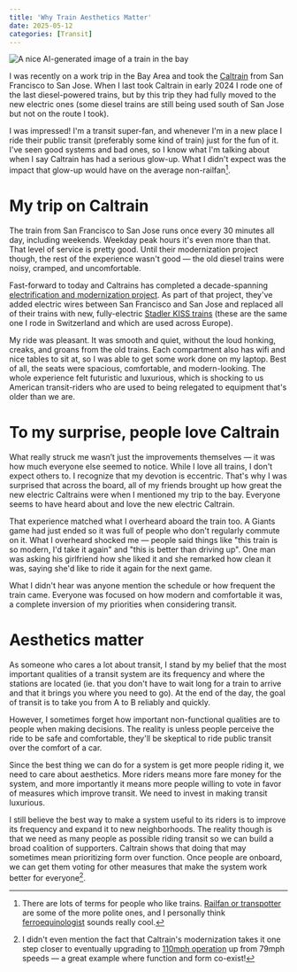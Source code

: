 ```yaml
---
title: 'Why Train Aesthetics Matter'
date: 2025-05-12
categories: [Transit]
---
```


![A nice AI-generated image of a train in the bay](bay-area-train.jpg)

I was recently on a work trip in the Bay Area and took the [Caltrain](https://en.wikipedia.org/wiki/Caltrain) from San Francisco to San Jose. When I last took Caltrain in early 2024 I rode one of the last diesel-powered trains, but by this trip they had fully moved to the new electric ones (some diesel trains are still being used south of San Jose but not on the route I took).

I was impressed! I'm a transit super-fan, and whenever I'm in a new place I ride their public transit (preferably some kind of train) just for the fun of it. I've seen good systems and bad ones, so I know what I'm talking about when I say Caltrain has had a serious glow-up. What I didn't expect was the impact that glow-up would have on the average non-railfan[^1].

# My trip on Caltrain

The train from San Francisco to San Jose runs once every 30 minutes all day, including weekends. Weekday peak hours it's even more than that. That level of service is pretty good. Until their modernization project though, the rest of the experience wasn't good — the old diesel trains were noisy, cramped, and uncomfortable.

Fast-forward to today and Caltrains has completed a decade-spanning [electrification and modernization project](https://www.caltrain.com/projects/electrification). As part of that project, they've added electric wires between San Francisco and San Jose and replaced all of their trains with new, fully-electric [Stadler KISS trains](https://en.wikipedia.org/wiki/Stadler_KISS) (these are the same one I rode in Switzerland and which are used across Europe).

My ride was pleasant. It was smooth and quiet, without the loud honking, creaks, and groans from the old trains. Each compartment also has wifi and nice tables to sit at, so I was able to get some work done on my laptop. Best of all, the seats were spacious, comfortable, and modern-looking. The whole experience felt futuristic and luxurious, which is shocking to us American transit-riders who are used to being relegated to equipment that's older than we are.

# To my surprise, people love Caltrain

What really struck me wasn’t just the improvements themselves — it was how much everyone else seemed to notice. While I love all trains, I don't expect others to. I recognize that my devotion is eccentric. That's why I was surprised that across the board, all of my friends brought up how great the new electric Caltrains were when I mentioned my trip to the bay. Everyone seems to have heard about and love the new electric Caltrain.

That experience matched what I overheard aboard the train too. A Giants game had just ended so it was full of people who don't regularly commute on it. What I overheard shocked me — people said things like "this train is so modern, I'd take it again" and "this is better than driving up". One man was asking his girlfriend how she liked it and she remarked how clean it was, saying she'd like to ride it again for the next game.

What I didn't hear was anyone mention the schedule or how frequent the train came. Everyone was focused on how modern and comfortable it was, a complete inversion of my priorities when considering transit.

# Aesthetics matter

As someone who cares a lot about transit, I stand by my belief that the most important qualities of a transit system are its frequency and where the stations are located (ie. that you don't have to wait long for a train to arrive and that it brings you where you need to go). At the end of the day, the goal of transit is to take you from A to B reliably and quickly.

However, I sometimes forget how important non-functional qualities are to people when making decisions. The reality is unless people perceive the ride to be safe and comfortable, they'll be skeptical to ride public transit over the comfort of a car.

Since the best thing we can do for a system is get more people riding it, we need to care about aesthetics. More riders means more fare money for the system, and more importantly it means more people willing to vote in favor of measures which improve transit. We need to invest in making transit luxurious.

I still believe the best way to make a system useful to its riders is to improve its frequency and expand it to new neighborhoods. The reality though is that we need as many people as possible riding transit so we can build a broad coalition of supporters. Caltrain shows that doing that may sometimes mean prioritizing form over function. Once people are onboard, we can get them voting for other measures that make the system work better for everyone[^2].

[^1]: There are lots of terms for people who like trains. [Railfan or transpotter](https://en.wikipedia.org/wiki/Railfan) are some of the more polite ones, and I personally think [ferroequinologist](https://en.wikipedia.org/wiki/Iron_horse) sounds really cool.
[^2]: I didn't even mention the fact that Caltrain's modernization takes it one step closer to eventually upgrading to [110mph operation](https://www.caltrain.com/electrictrainfaq#:~:text=Will%20service%20eventually%20go%20up%20to%20110%20mph) up from 79mph speeds — a great example where function and form co-exist!